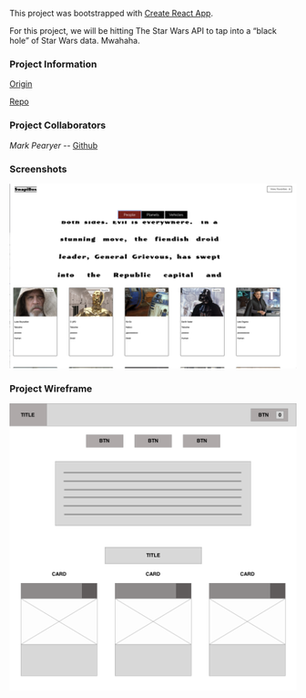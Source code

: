 This project was bootstrapped with [Create React App](https://github.com/facebook/create-react-app).

For this project, we will be hitting The Star Wars API to tap into a “black hole” of Star Wars data. Mwahaha.

### Project Information
[Origin](http://frontend.turing.io/projects/swapi-box.html)

[Repo](https://github.com/marcusp619/swapibox)

### Project Collaborators

*Mark Pearyer*  -- [Github](https://github.com/marcusp619) 

### Screenshots
![Screenshot](https://github.com/marcusp619/swapibox/blob/master/Screen%20Shot%202018-12-13%20at%204.41.33%20PM.png)

### Project Wireframe
![Wireframe Img](https://github.com/marcusp619/swapibox/blob/Update-Readme/SwapiBox-Wireframe%20.png "Logo Title Text 1")
